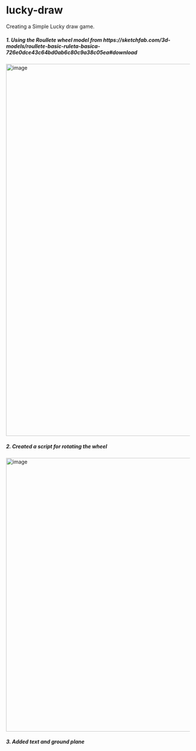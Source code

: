 # lucky-draw

Creating a Simple Lucky draw game.

<h5> 1. Using the Roullete wheel model from https://sketchfab.com/3d-models/roullete-basic-ruleta-basica-726e0dce43c64bd0ab6c80c9a38c05ea#download </h5>
<img width="1017" alt="image" src="https://github.com/maarlesh/lucky-draw/assets/66205301/c41f2057-386a-4ce4-a2b4-cf83ad519fdc">

<h5> 2. Created a script for rotating the wheel</h5>
<img width="748" alt="image" src="https://github.com/maarlesh/lucky-draw/assets/66205301/6c379d78-9bd9-40bf-89d5-1d0a225ae3ec">

<h5> 3. Added text and ground plane

